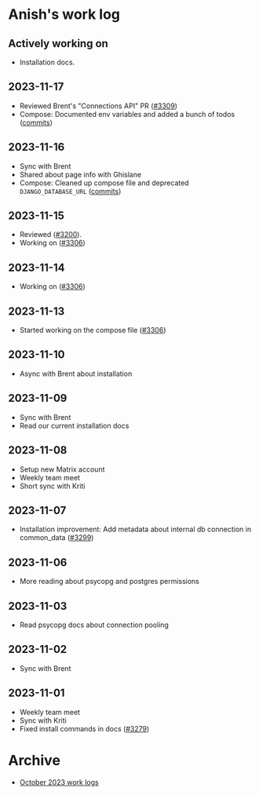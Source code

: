 # Anish's work log

## Actively working on

- Installation docs.

## 2023-11-17

- Reviewed Brent's "Connections API" PR ([#3309](https://github.com/mathesar-foundation/mathesar/pull/3309))
- Compose: Documented env variables and added a bunch of todos ([commits](https://github.com/mathesar-foundation/mathesar/compare/develop...docker-compose))

## 2023-11-16

- Sync with Brent
- Shared about page info with Ghislane
- Compose: Cleaned up compose file and deprecated `DJANGO_DATABASE_URL` ([commits](https://github.com/mathesar-foundation/mathesar/compare/develop...docker-compose))

## 2023-11-15

- Reviewed ([#3200](https://github.com/centerofci/mathesar/pull/3200)).
- Working on ([#3306](https://github.com/centerofci/mathesar/issues/3306))

## 2023-11-14

- Working on ([#3306](https://github.com/centerofci/mathesar/issues/3306))

## 2023-11-13

- Started working on the compose file ([#3306](https://github.com/centerofci/mathesar/issues/3306))

## 2023-11-10

- Async with Brent about installation

## 2023-11-09

- Sync with Brent
- Read our current installation docs

## 2023-11-08

- Setup new Matrix account
- Weekly team meet
- Short sync with Kriti

## 2023-11-07

- Installation improvement: Add metadata about internal db connection in common_data ([#3299](https://github.com/centerofci/mathesar/pull/3299))

## 2023-11-06

- More reading about psycopg and postgres permissions

## 2023-11-03

- Read psycopg docs about connection pooling

## 2023-11-02

- Sync with Brent

## 2023-11-01

- Weekly team meet
- Sync with Kriti
- Fixed install commands in docs ([#3279](https://github.com/centerofci/mathesar/pull/3279))

# Archive
 - [October 2023 work logs](/team/worklogs/archive/2023-10/anish/)
